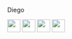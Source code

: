 Diego
<div>
<img src="https://cdn.jsdelivr.net/gh/devicons/devicon/icons/java/java-plain-wordmark.svg" width="30" height="30"/>
<img src="https://cdn.jsdelivr.net/gh/devicons/devicon/icons/python/python-plain-wordmark.svg" width="30" height="30"/>
<img src="https://cdn.jsdelivr.net/gh/devicons/devicon/icons/css3/css3-plain-wordmark.svg" widht="30" height="30"/>
<img src="https://cdn.jsdelivr.net/gh/devicons/devicon/icons/html5/html5-plain-wordmark.svg" width="30" height="30"/>
</div>
